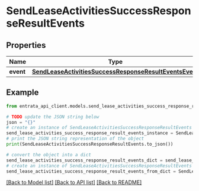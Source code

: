 # SendLeaseActivitiesSuccessResponseResultEvents


## Properties

Name | Type | Description | Notes
------------ | ------------- | ------------- | -------------
**event** | [**SendLeaseActivitiesSuccessResponseResultEventsEvent**](SendLeaseActivitiesSuccessResponseResultEventsEvent.md) |  | 

## Example

```python
from entrata_api_client.models.send_lease_activities_success_response_result_events import SendLeaseActivitiesSuccessResponseResultEvents

# TODO update the JSON string below
json = "{}"
# create an instance of SendLeaseActivitiesSuccessResponseResultEvents from a JSON string
send_lease_activities_success_response_result_events_instance = SendLeaseActivitiesSuccessResponseResultEvents.from_json(json)
# print the JSON string representation of the object
print(SendLeaseActivitiesSuccessResponseResultEvents.to_json())

# convert the object into a dict
send_lease_activities_success_response_result_events_dict = send_lease_activities_success_response_result_events_instance.to_dict()
# create an instance of SendLeaseActivitiesSuccessResponseResultEvents from a dict
send_lease_activities_success_response_result_events_from_dict = SendLeaseActivitiesSuccessResponseResultEvents.from_dict(send_lease_activities_success_response_result_events_dict)
```
[[Back to Model list]](../README.md#documentation-for-models) [[Back to API list]](../README.md#documentation-for-api-endpoints) [[Back to README]](../README.md)


